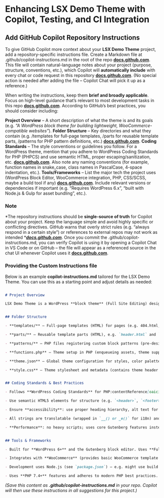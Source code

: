 # Enhancing LSX Demo Theme with Copilot, Testing, and CI Integration

## Add GitHub Copilot Repository Instructions

To give GitHub Copilot more context about your **LSX Demo Theme** project, add a repository-specific instructions file. Create a Markdown file at .github/copilot-instructions.md in the root of the repo [**docs.github.com**](https://docs.github.com/en/copilot/how-tos/configure-custom-instructions/add-repository-instructions#:~:text=1,instructions.md). This file will contain natural-language notes about your project (purpose, structure, conventions, etc.), which Copilot will **automatically include** with every chat or code request in this repository [**docs.github.com**](https://docs.github.com/en/copilot/how-tos/configure-custom-instructions/add-repository-instructions#:~:text=The%20instructions%20in%20the%20file,you%20submit%20to%20Copilot%20Chat). (No special action is needed after adding the file – Copilot Chat will pick it up as a reference.)

When writing the instructions, keep them **brief and broadly applicable**. Focus on high-level guidance that’s relevant to most development tasks in this repo [**docs.github.com**](https://docs.github.com/en/copilot/how-tos/configure-custom-instructions/add-repository-instructions#:~:text=The%20instructions%20you%20add%20to,the%20context%20of%20the%20repository). According to GitHub’s best practices, you should consider including:

**Project Overview** – A short description of what the theme is and its goals (e.g. *“A WordPress block theme for building lightweight, WooCommerce-compatible websites”*).
**Folder Structure** – Key directories and what they contain (e.g. /templates for full-page templates, /parts for reusable template parts, /patterns for PHP pattern definitions, etc.) [**docs.github.com**](https://docs.github.com/en/copilot/how-tos/configure-custom-instructions/add-repository-instructions#:~:text=,relevant%20version%20numbers%20or%20configurations).
**Coding Standards** – The style conventions or guidelines you follow. For a WordPress theme, mention that you adhere to WordPress Coding Standards for PHP (PHPCS) and use semantic HTML, proper escaping/sanitization, etc. [**docs.github.com**](https://docs.github.com/en/copilot/how-tos/configure-custom-instructions/add-repository-instructions#:~:text=,relevant%20version%20numbers%20or%20configurations). Also note any naming conventions (for example, function names in snake_case, class names in PascalCase, 4-space indentation, etc.).
**Tools/Frameworks** – List the major tech the project uses (WordPress Block Editor, WooCommerce integration, PHP, CSS/SCSS, maybe a build tool if any) [**docs.github.com**](https://docs.github.com/en/copilot/how-tos/configure-custom-instructions/add-repository-instructions#:~:text=,relevant%20version%20numbers%20or%20configurations). Include relevant versions or dependencies if important (e.g. “Requires WordPress 6.x”, “built with Node.js & Gulp for asset bundling”, etc.).
### Note

*The repository instructions should be ****single-source of truth**** for Copilot about your project. Keep the language simple and avoid highly specific or conflicting directives. GitHub warns that overly strict rules (e.g. “always respond in a certain style”) or references to external repos may not work as intended *[***docs.github.com***](https://docs.github.com/en/copilot/how-tos/configure-custom-instructions/add-repository-instructions#:~:text=,a%20certain%20level%20of%20detail). Once you commit the .github/copilot-instructions.md, you can verify Copilot is using it by opening a Copilot Chat in VS Code or on GitHub – the file will appear as a referenced source in the chat UI whenever Copilot uses it [**docs.github.com**](https://docs.github.com/en/copilot/how-tos/configure-custom-instructions/add-repository-instructions#:~:text=In%20Copilot%20Chat%27s%20immersive%20view,that%20contains%20the%20instructions%20file).

### Providing the Custom Instructions file

Below is an example **copilot-instructions.md** tailored for the LSX Demo Theme. You can use this as a starting point and adjust details as needed:



```markdown

# Project Overview

LSX Demo Theme is a WordPress **block theme** (Full Site Editing) designed to be lightweight, responsive, and WooCommerce-compatible. It’s a learning project to practice theme development with modern WordPress features (Gutenberg blocks, `theme.json` configuration, etc.).


## Folder Structure

- **templates/** – Full-page templates (HTML) for pages (e.g. 404.html, index.html) using block markup.

- **parts/** – Reusable template parts (HTML), e.g. `header.html` and `footer.html` for site header/footer.

- **patterns/** – PHP files registering custom block patterns (pre-designed block layouts, like a hero section).

- **functions.php** – Theme setup in PHP (enqueueing assets, theme supports, hooking into WordPress).

- **theme.json** – Global theme configuration for styles, color palette, typography, and layout settings.

- **style.css** – Theme stylesheet and metadata (contains theme header info for WordPress).


## Coding Standards & Best Practices

- Follows **WordPress Coding Standards** for PHP:contentReference[oaicite:9]{index=9} (4-space indent, meaningful naming, secure code: escape outputs and sanitize inputs).

- Use semantic HTML5 elements for structure (e.g. `<header>`, `<footer>`, `<main>` in templates) for better SEO and accessibility.

- Ensure **accessibility**: use proper heading hierarchy, alt text for images, and ARIA labels when needed.

- All strings are translatable (wrapped in `__() or _e()` for i18n) and text domains consistent.

- **Performance**: no heavy scripts; uses core Gutenberg features instead of large JS frameworks. Optimize images and assets for fast load.


## Tools & Frameworks

- Built for **WordPress 6+** and the Gutenberg block editor. Uses **Full Site Editing** concepts (block templates and Template Parts).

- Integrates with **WooCommerce** (provides basic WooCommerce template support out-of-the-box).

- Development uses Node.js (see `package.json`) – e.g. might use build tools like Gulp or Webpack for asset compilation (CSS/JS) if configured.

- Uses **PHP 7.4+** features and adheres to modern PHP best practices. No external PHP frameworks – relies on WordPress functions and hooks.

```


*(Save this content as **.github/copilot-instructions.md** in your repo. Copilot will then use these instructions in all suggestions for this project.)*